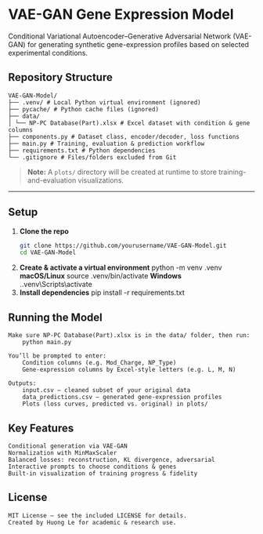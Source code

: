 # VAE-GAN Gene Expression Model
Conditional Variational Autoencoder–Generative Adversarial Network (VAE-GAN) for generating synthetic gene-expression profiles based on selected experimental conditions.

## Repository Structure
```
VAE-GAN-Model/
├── .venv/ # Local Python virtual environment (ignored)
├── pycache/ # Python cache files (ignored)
├── data/
│ └── NP-PC Database(Part).xlsx # Excel dataset with condition & gene columns
├── components.py # Dataset class, encoder/decoder, loss functions
├── main.py # Training, evaluation & prediction workflow
├── requirements.txt # Python dependencies
└── .gitignore # Files/folders excluded from Git
```
> **Note:** A `plots/` directory will be created at runtime to store training-and-evaluation visualizations.

---

## Setup

1. **Clone the repo**  
   ```bash
   git clone https://github.com/yourusername/VAE-GAN-Model.git
   cd VAE-GAN-Model
2. **Create & activate a virtual environment**
    python -m venv .venv
    **macOS/Linux**
    source .venv/bin/activate
    **Windows**
    .\.venv\Scripts\activate
3. **Install dependencies**
    pip install -r requirements.txt

## Running the Model
    Make sure NP-PC Database(Part).xlsx is in the data/ folder, then run: 
        python main.py

    You’ll be prompted to enter:
        Condition columns (e.g. Mod_Charge, NP_Type)
        Gene-expression columns by Excel-style letters (e.g. L, M, N)

    Outputs:
        input.csv – cleaned subset of your original data
        data_predictions.csv – generated gene-expression profiles
        Plots (loss curves, predicted vs. original) in plots/

## Key Features
    Conditional generation via VAE-GAN
    Normalization with MinMaxScaler
    Balanced losses: reconstruction, KL divergence, adversarial
    Interactive prompts to choose conditions & genes
    Built-in visualization of training progress & fidelity

## License
    MIT License – see the included LICENSE for details.
    Created by Huong Le for academic & research use.

